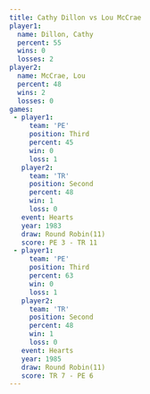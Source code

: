 ```yaml
---
title: Cathy Dillon vs Lou McCrae
player1:             
  name: Dillon, Cathy
  percent: 55        
  wins: 0            
  losses: 2          
player2:             
  name: McCrae, Lou  
  percent: 48        
  wins: 2            
  losses: 0          
games:
 - player1:         
     team: 'PE'     
     position: Third
     percent: 45    
     win: 0         
     loss: 1        
   player2:          
     team: 'TR'      
     position: Second
     percent: 48     
     win: 1          
     loss: 0         
   event: Hearts        
   year: 1983           
   draw: Round Robin(11)
   score: PE 3 - TR 11  
 - player1:         
     team: 'PE'     
     position: Third
     percent: 63    
     win: 0         
     loss: 1        
   player2:          
     team: 'TR'      
     position: Second
     percent: 48     
     win: 1          
     loss: 0         
   event: Hearts        
   year: 1985           
   draw: Round Robin(11)
   score: TR 7 - PE 6   
---
```

